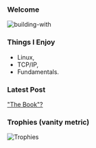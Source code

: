 ### Welcome

![building-with](https://img.shields.io/badge/building_with-love%2C_sweat%2C_tears-red)

### Things I Enjoy

  * Linux,
  * TCP/IP,
  * Fundamentals.

### Latest Post

["The Book"?](https://acikgozb.dev/posts/the-book)

### Trophies (vanity metric)

![Trophies](https://github-profile-trophy.vercel.app/?username=acikgozb&theme=onestar&rank=SECRET,SSS,SS,S&margin-w=5&margin-h=5&row=2&no-frame=true)

